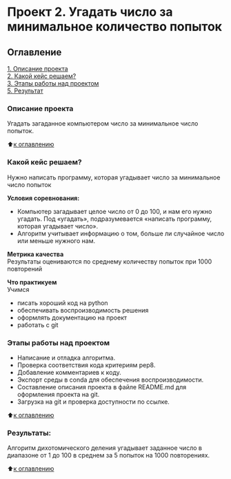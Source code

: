 # Проект 2. Угадать число за минимальное количество попыток

## Оглавление  
[1. Описание проекта](#Описание-проекта)  
[2. Какой кейс решаем?](#Какой-кейс-решаем)  
[3. Этапы работы над проектом](#Этапы-работы-над-проектом)  
[5. Результат](#Результаты:)    


### Описание проекта    
Угадать загаданное компьютером число за минимальное число попыток.

:arrow_up:[к оглавлению](#Оглавление)


### Какой кейс решаем?    
Нужно написать программу, которая угадывает число за минимальное число попыток

**Условия соревнования:**  
- Компьютер загадывает целое число от 0 до 100, и нам его нужно угадать. Под «угадать», подразумевается «написать программу, которая угадывает число».
- Алгоритм учитывает информацию о том, больше ли случайное число или меньше нужного нам.

**Метрика качества**     
Результаты оцениваются по среднему количеству попыток при 1000 повторений

**Что практикуем**     
Учимся 
* писать хороший код на python
* обеспечивать воспроизводимость решения
* оформлять документацию на проект
* работать с git


### Этапы работы над проектом  
* Написание и отладка алгоритма.
* Проверка соответствия кода критериям pep8.
* Добавление комментариев к коду.
* Экспорт среды в conda для обеспечения воспроизводимости.
* Составление описания проекта в файле README.md для оформления проекта на git. 
* Загрузка на git и проверка доступности по ссылке.

:arrow_up:[к оглавлению](#Оглавление)


### Результаты:  
Алгоритм дихотомического деления угадывает заданное число в диапазоне от 1 до 100 в среднем за 5 попыток на 1000 повторениях.

:arrow_up:[к оглавлению](#Оглавление)


